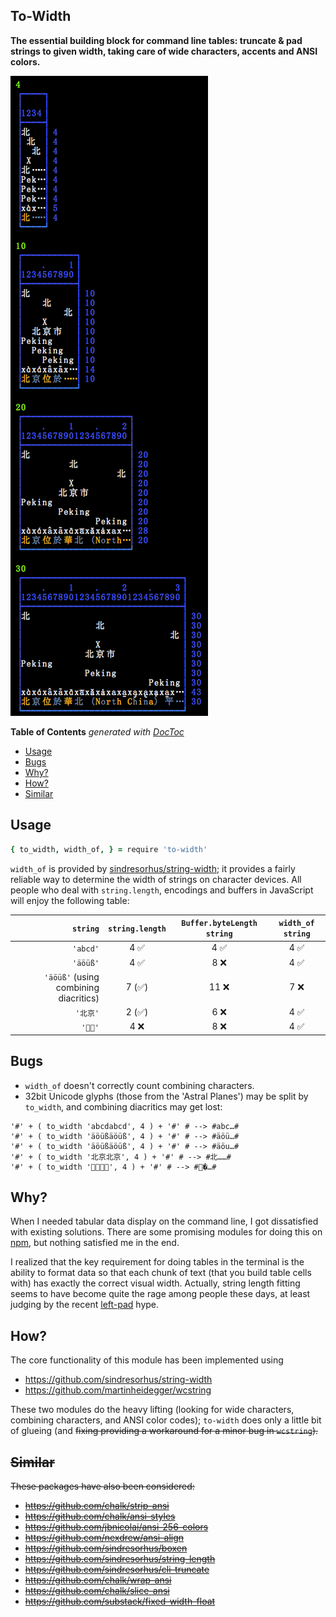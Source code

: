## To-Width

**The essential building block for command line tables: truncate & pad strings
to given width, taking care of wide characters, accents and ANSI colors.**

![](https://github.com/loveencounterflow/to-width/raw/master/art/Screen%20Shot%202016-07-05%20at%2016.44.59.png)

<!-- START doctoc generated TOC please keep comment here to allow auto update -->
<!-- DON'T EDIT THIS SECTION, INSTEAD RE-RUN doctoc TO UPDATE -->
**Table of Contents**  *generated with [DocToc](https://github.com/thlorenz/doctoc)*

- [Usage](#usage)
- [Bugs](#bugs)
- [Why?](#why)
- [How?](#how)
- [Similar](#similar)

<!-- END doctoc generated TOC please keep comment here to allow auto update -->

## Usage

```coffee
{ to_width, width_of, } = require 'to-width'
```

`width_of` is provided by
[sindresorhus/string-width](https://github.com/sindresorhus/string-width); it provides a fairly
reliable way to determine the width of strings on character devices. All people who
deal with `string.length`, encodings and buffers in JavaScript will enjoy the
following table:


| `string`                              | `string.length` | `Buffer.byteLength string` | `width_of string` |
| --------:                            | :--------:      | :--------:          | :--------: |
| `'abcd'`                              | 4     ✅         | 4    ✅              | 4   ✅      |
| `'äöüß'`                              | 4     ✅         | 8    ❌              | 4   ✅      |
| `'äöüß'` (using combining diacritics) | 7     (✅)         | 11    ❌             | 7   ❌      |
| `'北京'`                              | 2     (✅)       | 6    ❌              | 4   ✅      |
| `'𪜀𪜁'`                                | 4   ❌           | 8  ❌                | 4 ✅        |

## Bugs

* `width_of` doesn't correctly count combining characters.
* 32bit Unicode glyphs (those from the 'Astral Planes') may be split by `to_width`, and combining
  diacritics may get lost:

```
'#' + ( to_width 'abcdabcd', 4 ) + '#' # --> #abc…#
'#' + ( to_width 'äöüßäöüß', 4 ) + '#' # --> #äöü…#
'#' + ( to_width 'äöüßäöüß', 4 ) + '#' # --> #äöu…#
'#' + ( to_width '北京北京', 4 ) + '#' # --> #北……#
'#' + ( to_width '𪜀𪜁𪜀𪜁', 4 ) + '#' # --> #𪜀�…#
```


## Why?

When I needed tabular data display on the command line, I got dissatisfied
with existing solutions. There are some promising modules for doing this on
[npm](https://www.npmjs.com/search?q=table), but nothing satisfied me in the end.

I realized that the key requirement for doing tables in the terminal is the
ability to format data so that each chunk of text (that you build table cells
with) has exactly the correct visual width. Actually, string length fitting
seems to have become quite the rage among people these days, at least judging by
the recent [left-pad](https://www.npmjs.com/package/left-pad) hype.

## How?

The core functionality of this module has been implemented using

* https://github.com/sindresorhus/string-width
* https://github.com/martinheidegger/wcstring

These two modules do the heavy lifting (looking for wide characters, combining characters, and
ANSI color codes); `to-width` does only a little bit of glueing (and <strike>fixing<strike>
providing a workaround for a minor bug in `wcstring`).


<!--
In programming languages and fixed-width displays, there are at least three meaningful measures of text 'length':

* **Length**—How many code units are used by a given programming language? In
  JavaScript, this measure is obtained by retrieving the value of `text.length`,
  and indeed, this is often used to implement simple-minded string truncation
  and padding when lines of constant length are desired. Be it said that the only two justifications for considering `text.length`

* **Size**—How long a string is under some special interpretation of its contents; for example, the string
`'a&#98x;c'` has a length of 8, but a size of 3 when NCRs are rendered as their corresponding code
points.

* **Width**—How wide does a given text appear on the screen? This is a tricky
  question, even if we reframe it a bit and try to answer, not "how many
  millimeters does this text take up", but, much more interestingly, "if I
  assume a monospaced (a.k.a fixed-width, non-proportional) font and a 'gauge' of
  (say) ten characters `0123456789`, then how many characters of a given text will
  fit into the exact same horizontal space?".


  Strictly speaking, we can only find out by this must ignore color codes and
  take CJK &c. into account; also, it should support [combining
  characters](https://en.wikipedia.org/wiki/Combining_character)
 -->


## Similar

These packages have also been considered:

* https://github.com/chalk/strip-ansi
* https://github.com/chalk/ansi-styles
* https://github.com/jbnicolai/ansi-256-colors
* https://github.com/nexdrew/ansi-align
* https://github.com/sindresorhus/boxen
* https://github.com/sindresorhus/string-length
* https://github.com/sindresorhus/cli-truncate
* https://github.com/chalk/wrap-ansi
* https://github.com/chalk/slice-ansi
* https://github.com/substack/fixed-width-float

